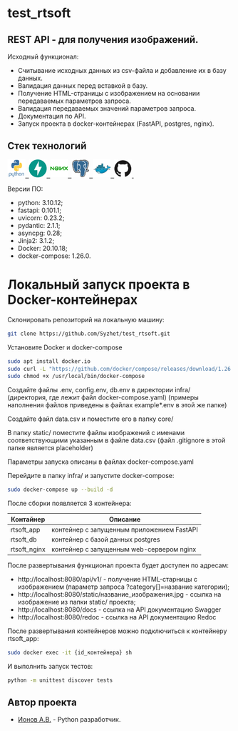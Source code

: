 # test_rtsoft

## REST API - для получения изображений.

Исходный функционал:
- Считывание исходных данных из csv-файла и добавление их в базу данных.
- Валидация данных перед вставкой в базу.
- Получение HTML-страницы с изображением на основании передаваемых параметров запроса.
- Валидация передаваемых значений параметров запроса.
- Документация по API.
- Запуск проекта в docker-контейнерах (FastAPI, postgres, nginx).


## Стек технологий 

<div>
  <a href="https://www.python.org/">
    <img src="https://github.com/devicons/devicon/blob/master/icons/python/python-original-wordmark.svg" title="Python" alt="Python" width="40" height="40"/>&nbsp;
  </a>
  <a href="https://fastapi.tiangolo.com/">
    <img src="https://github.com/devicons/devicon/blob/master/icons/fastapi/fastapi-original.svg" title="Python" alt="Python" width="40" height="40"/>&nbsp;
  </a>
  <a href="https://nginx.org/">
    <img src="https://github.com/devicons/devicon/blob/master/icons/nginx/nginx-original.svg" title="GitHub" alt="GitHub" width="40" height="40"/>&nbsp;
  </a>
  <a href="https://www.postgresql.org/">
    <img src="https://github.com/devicons/devicon/blob/master/icons/postgresql/postgresql-original.svg" title="GitHub" alt="GitHub" width="40" height="40"/>&nbsp;
  </a>
  <a href ="https://www.docker.com/">
    <img src="https://github.com/devicons/devicon/blob/master/icons/docker/docker-original.svg" title="Docker" alt="Docker" width="40" height="40"/>&nbsp;
  </a>
  <a href="https://github.com/">
    <img src="https://github.com/devicons/devicon/blob/master/icons/github/github-original.svg" title="GitHub" alt="GitHub" width="40" height="40"/>&nbsp;
  </a>
</div>

Версии ПО:

- python: 3.10.12;
- fastapi: 0.101.1;
- uvicorn: 0.23.2;
- pydantic: 2.1.1;
- asyncpg: 0.28;
- Jinja2: 3.1.2;
- Docker: 20.10.18;
- docker-compose: 1.26.0.


# Локальный запуск проекта в Docker-контейнерах

Склонировать репозиторий на локальную машину:
```sh
git clone https://github.com/Syzhet/test_rtsoft.git
```

Установите Docker и docker-compose
```sh
sudo apt install docker.io 
sudo curl -L "https://github.com/docker/compose/releases/download/1.26.0/docker-compose-$(uname -s)-$(uname -m)" -o /usr/local/bin/docker-compose
sudo chmod +x /usr/local/bin/docker-compose
```

Cоздайте файлы .env, config.env, db.env в директории
infra/ (директория, где лежит файл docker-compose.yaml)
(примеры наполнения файлов приведены в файлах example*.env в этой же папке)

Создайте файл data.csv и поместите его в папку core/

В папку static/ поместите файлы изображений с именами соответствующими
указанным в файле data.csv (файл .gitignore в этой папке является placeholder)

Параметры запуска описаны в файлах docker-compose.yaml

Перейдите в папку infra/ и запустите docker-compose:
```sh
sudo docker-compose up --build -d
```

После сборки появляется 3 контейнера:

| Контайнер | Описание |
| ------ | ------ |
| rtsoft_app | контейнер с запущенным приложением FastAPI|
| rtsoft_db | контейнер с базой данных postgres|
| rtsoft_nginx | контейнер с запущенным web-сервером nginx|

После развертывания функционал проекта будет доступен по адресам:

- http://localhost:8080/api/v1/ - получение HTML-старницы с изображением (параметр запроса ?category[]=название категории);
- http://localhost:8080/static/название_изображения.jpg - ссылка на изображение из папки static/ проекта;
- http://localhost:8080/docs - ссылка на API документацию Swagger
- http://localhost:8080/redoc - ссылка на API документацию Redoc

После развертывания контейнеров можно подключиться к контейнеру rtsoft_app:
```sh
sudo docker exec -it {id_контейнера} sh
```

И выполнить запуск тестов:
```sh
python -m unittest discover tests
```

## Автор проекта

- [Ионов А.В.](https://github.com/Syzhet) - Python разработчик.
